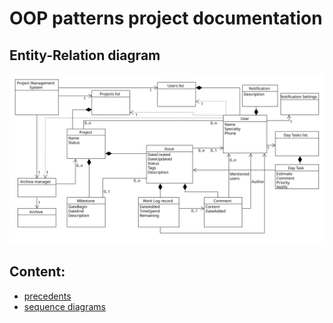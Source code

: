 # OOP patterns project documentation

## Entity-Relation diagram
![entity relation](er_diagram.svg)

## Content:

- [precedents](precedents.md)
- [sequence diagrams](sequences.md)